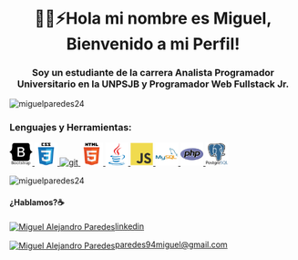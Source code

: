 ### 
<h1 align="center"> 👋😄⚡Hola mi nombre es Miguel, Bienvenido a mi Perfil!</h1>
<h3 align="center">Soy un estudiante de la carrera Analista Programador Universitario en la UNPSJB y Programador Web Fullstack Jr.</h3>

<p align="left"> <img src="https://komarev.com/ghpvc/?username=miguelparedes24&label=Profile%20views&color=0e75b6&style=flat" alt="miguelparedes24" /> </p>

<p align="left">
</p>

<h3 align="left">Lenguajes y Herramientas:</h3>
<p align="left"> <a href="https://getbootstrap.com" target="_blank" rel="noreferrer"> <img src="https://raw.githubusercontent.com/devicons/devicon/master/icons/bootstrap/bootstrap-plain-wordmark.svg" alt="bootstrap" width="40" height="40"/> </a> <a href="https://www.w3schools.com/css/" target="_blank" rel="noreferrer"> <img src="https://raw.githubusercontent.com/devicons/devicon/master/icons/css3/css3-original-wordmark.svg" alt="css3" width="40" height="40"/> </a> <a href="https://git-scm.com/" target="_blank" rel="noreferrer"> <img src="https://www.vectorlogo.zone/logos/git-scm/git-scm-icon.svg" alt="git" width="40" height="40"/> </a> <a href="https://www.w3.org/html/" target="_blank" rel="noreferrer"> <img src="https://raw.githubusercontent.com/devicons/devicon/master/icons/html5/html5-original-wordmark.svg" alt="html5" width="40" height="40"/> </a> <a href="https://www.java.com" target="_blank" rel="noreferrer"> <img src="https://raw.githubusercontent.com/devicons/devicon/master/icons/java/java-original.svg" alt="java" width="40" height="40"/> </a> <a href="https://developer.mozilla.org/en-US/docs/Web/JavaScript" target="_blank" rel="noreferrer"> <img src="https://raw.githubusercontent.com/devicons/devicon/master/icons/javascript/javascript-original.svg" alt="javascript" width="40" height="40"/> </a> <a href="https://www.mysql.com/" target="_blank" rel="noreferrer"> <img src="https://raw.githubusercontent.com/devicons/devicon/master/icons/mysql/mysql-original-wordmark.svg" alt="mysql" width="40" height="40"/> </a> <a href="https://www.php.net" target="_blank" rel="noreferrer"> <img src="https://raw.githubusercontent.com/devicons/devicon/master/icons/php/php-original.svg" alt="php" width="40" height="40"/> </a> <a href="https://www.postgresql.org" target="_blank" rel="noreferrer"> <img src="https://raw.githubusercontent.com/devicons/devicon/master/icons/postgresql/postgresql-original-wordmark.svg" alt="postgresql" width="40" height="40"/> </a> </p>

<p><img align="center" src="https://github-readme-stats.vercel.app/api/top-langs?username=miguelparedes24&show_icons=true&locale=en&layout=compact" alt="miguelparedes24" /></p>

#### ¿Hablamos?☕️


<p align="right">

<a href="https://www.linkedin.com/in/miguel-paredes-bb6a99224" target="blank"><img align="center" src="https://cdn.jsdelivr.net/npm/simple-icons@3.0.1/icons/linkedin.svg" alt="Miguel Alejandro Paredes" height="30" width="40" />linkedin</a>


<a href="mailto:paredes94miguel@gmail.com " target="blank"><img align="center" src="https://cdn.jsdelivr.net/npm/simple-icons@3.0.1/icons/gmail.svg" alt="Miguel Alejandro Paredes" height="30" width="40" />paredes94miguel@gmail.com</a>
</p>
